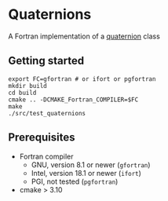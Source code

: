 # Quaternions

A Fortran implementation of a [quaternion](https://en.wikipedia.org/wiki/Quaternion) class

## Getting started

```
export FC=gfortran # or ifort or pgfortran
mkdir build
cd build
cmake .. -DCMAKE_Fortran_COMPILER=$FC
make
./src/test_quaternions
```

## Prerequisites
- Fortran compiler
  - GNU, version 8.1 or newer (`gfortran`)
  - Intel, version 18.1 or newer (`ifort`)
  - PGI, not tested (`pgfortran`)
- cmake > 3.10
